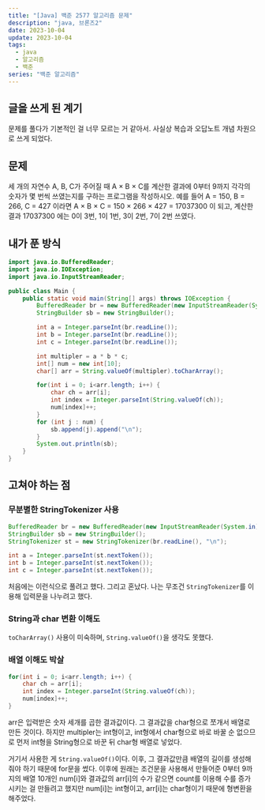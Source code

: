 ```yaml
---
title: "[Java] 백준 2577 알고리즘 문제"
description: "java, 브론즈2"
date: 2023-10-04
update: 2023-10-04
tags:
  - java
  - 알고리즘
  - 백준
series: "백준 알고리즘"
---
```


## 글을 쓰게 된 계기

문제를 풀다가 기본적인 걸 너무 모르는 거 같아서. 사실상 복습과 오답노트 개념 차원으로 쓰게 되었다.

## 문제

세 개의 자연수 A, B, C가 주어질 때 A × B × C를 계산한 결과에 0부터 9까지 각각의 숫자가 몇 번씩 
쓰였는지를 구하는 프로그램을 작성하시오.
예를 들어 A = 150, B = 266, C = 427 이라면 A × B × C = 150 × 266 × 427 = 17037300 이 
되고, 계산한 결과 17037300 에는 0이 3번, 1이 1번, 3이 2번, 7이 2번 쓰였다.

## 내가 푼 방식

```java
import java.io.BufferedReader;
import java.io.IOException;
import java.io.InputStreamReader;

public class Main {
    public static void main(String[] args) throws IOException {
        BufferedReader br = new BufferedReader(new InputStreamReader(System.in));
        StringBuilder sb = new StringBuilder();

        int a = Integer.parseInt(br.readLine());
        int b = Integer.parseInt(br.readLine());
        int c = Integer.parseInt(br.readLine());

        int multipler = a * b * c;
        int[] num = new int[10];
        char[] arr = String.valueOf(multipler).toCharArray();

        for(int i = 0; i<arr.length; i++) {
            char ch = arr[i];
            int index = Integer.parseInt(String.valueOf(ch));
            num[index]++;
        }
        for (int j : num) {
            sb.append(j).append("\n");
        }
        System.out.println(sb);
    }
}
```

## 고쳐야 하는 점

### 무분별한 StringTokenizer 사용
```java
BufferedReader br = new BufferedReader(new InputStreamReader(System.in));
StringBuilder sb = new StringBuilder();
StringTokenizer st = new StringTokenizer(br.readLine(), "\n");

int a = Integer.parseInt(st.nextToken());
int b = Integer.parseInt(st.nextToken());
int c = Integer.parseInt(st.nextToken());
```
처음에는 이런식으로 풀려고 했다. 그리고 혼났다. 나는 무조건 `StringTokenizer`를 이용해 입력문을 나누려고 했다.

### String과 char 변환 이해도

`toCharArray()` 사용이 미숙하며, `String.valueOf()`을 생각도 못했다.

### 배열 이해도 박살
```java
for(int i = 0; i<arr.length; i++) {
    char ch = arr[i];
    int index = Integer.parseInt(String.valueOf(ch));
    num[index]++;
}
```
arr은 입력받은 숫자 세개를 곱한 결과값이다. 그 결과값을 char형으로 쪼개서 배열로 만든 것이다.
하지만 multipler는 int형이고, int형에서 char형으로 바로 바꿀 순 없으므로 먼저 int형을 String형으로 바꾼 뒤
char형 배열로 넣었다.

거기서 사용한 게 `String.valueOf()`이다. 이후, 그 결과값만큼 배열의 길이를 생성해줘야 하기 때문에 for문을 썼다.
이후에 원래는 조건문을 사용해서 만들어준 0부터 9까지의 배열 10개인 num[i]와 결과값의 arr[i]의 수가 같으면 
count를 이용해 수를 증가시키는 걸 만들려고 했지만 num[i]는 int형이고, arr[i]는 char형이기 때문에 형변환을 
해주었다. 
